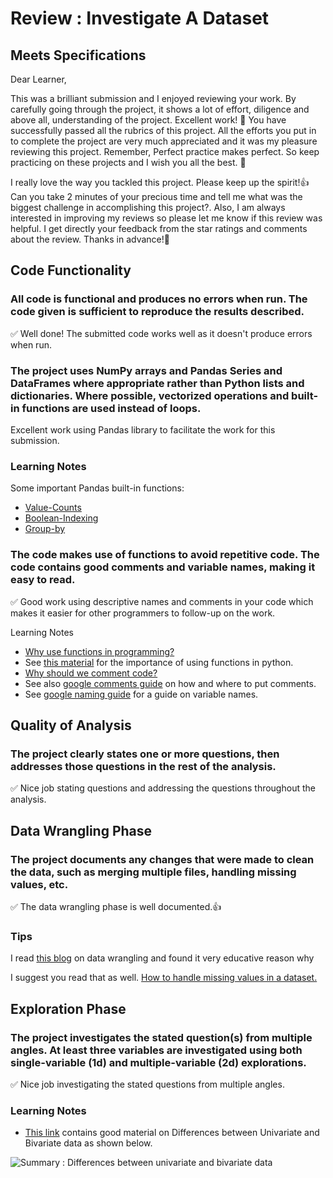 # Review : Investigate A Dataset
## Meets Specifications

Dear Learner,

This was a brilliant submission and I enjoyed reviewing your work. By carefully going through the project, it shows a lot of effort, diligence and above all, understanding of the project. Excellent work! :clap: You have successfully passed all the rubrics of this project. All the efforts you put in to complete the project are very much appreciated and it was my pleasure reviewing this project. Remember, Perfect practice makes perfect. So keep practicing on these projects and I wish you all the best. :muscle:

I really love the way you tackled this project. Please keep up the spirit!:+1:
Can you take 2 minutes of your precious time and tell me what was the biggest challenge in accomplishing this project?. Also, I am always interested in improving my reviews so please let me know if this review was helpful. I get directly your feedback from the star ratings and comments about the review. Thanks in advance!:pray:

## Code Functionality

### All code is functional and produces no errors when run. The code given is sufficient to reproduce the results described.
:white_check_mark: Well done! The submitted code works well as it doesn't produce errors when run.

### The project uses NumPy arrays and Pandas Series and DataFrames where appropriate rather than Python lists and dictionaries. Where possible, vectorized operations and built-in functions are used instead of loops.

Excellent work using Pandas library to facilitate the work for this submission.

### Learning Notes
Some important Pandas built-in functions:
- [Value-Counts](https://chrisalbon.com/python/pandas_dataframe_count_values.html)
- [Boolean-Indexing](http://pandas.pydata.org/pandas-docs/stable/indexing.html#boolean-indexing)
- [Group-by](http://pandas.pydata.org/pandas-docs/stable/groupby.html)


### The code makes use of functions to avoid repetitive code. The code contains good comments and variable names, making it easy to read.
:white_check_mark: Good work using descriptive names and comments in your code which makes it easier for other programmers to follow-up on the work.

Learning Notes
- [Why use functions in programming?](http://www.cs.utah.edu/~germain/PPS/Topics/functions.html)
- See [this material](http://zetcode.com/lang/python/functions/) for the importance of using functions in python.
- [Why should we comment code?](http://www.cs.utah.edu/~germain/PPS/Topics/commenting.html)
- See also [google comments guide](https://google.github.io/styleguide/pyguide.html#Comments) on how and where to put comments.
- See [google naming guide](https://google.github.io/styleguide/pyguide.html?showone=Naming#Naming) for a guide on variable names.


## Quality of Analysis
### The project clearly states one or more questions, then addresses those questions in the rest of the analysis.
:white_check_mark: Nice job stating questions and addressing the questions throughout the analysis.

## Data Wrangling Phase
### The project documents any changes that were made to clean the data, such as merging multiple files, handling missing values, etc.
:white_check_mark: The data wrangling phase is well documented.:+1:

### Tips
I read [this blog](http://www.datawatch.com/what-is-data-wrangling/) on data wrangling and found it very educative reason why 

I suggest you read that as well.
[How to handle missing values in a dataset.](https://gallery.cortanaintelligence.com/Experiment/Methods-for-handling-missing-values-1)

## Exploration Phase
### The project investigates the stated question(s) from multiple angles. At least three variables are investigated using both single-variable (1d) and multiple-variable (2d) explorations.
:white_check_mark: Nice job investigating the stated questions from multiple angles.

### Learning Notes
- [This link](http://www.math.kent.edu/~reed/Instructors/MATH%2010041/Ch4/Univariate%20vs%20bivariate%20data.pdf) contains good material on Differences between Univariate and Bivariate data as shown below.

![Summary : Differences between univariate and bivariate data](https://udacity-reviews-uploads.s3.us-west-2.amazonaws.com/_attachments/58402/1519196836/Screenshot_from_2018-02-21_08-07-05.png)


